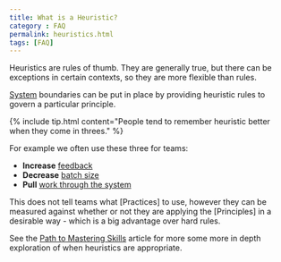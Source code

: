 ```yaml
---
title: What is a Heuristic?
category : FAQ
permalink: heuristics.html
tags: [FAQ]
---
```


Heuristics are rules of thumb. They are generally true, but there can be exceptions in certain contexts, so they are more flexible than rules.

[System](what-is-a-system) boundaries can be put in place by providing heuristic rules to govern a particular principle.

{% include tip.html content="People tend to remember heuristic better when they come in threes." %}

For example we often use these three for teams:

* **Increase** [feedback](http://spine.wiki/value/Feedback)
* **Decrease** [batch size](http://spine.wiki/principle/BatchSize) 
* **Pull** [work through the system](http://spine.wiki/principle/PullWorkThroughTheSystem)

This does not tell teams what [Practices] to use, however they can be measured against whether or not they are applying the [Principles] in a desirable way - which is a big advantage over hard rules.

See the [Path to Mastering Skills](guide-your-path-to-matering-skills) article for more some more in depth exploration of when heuristics are appropriate.
